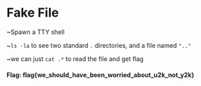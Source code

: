 # Fake File

~Spawn a TTY shell

~`ls -la` to see two standard `.` directories, and a file named `".."`

~we can just `cat .*` to read the file and get flag

#### Flag: flag{we_should_have_been_worried_about_u2k_not_y2k}
